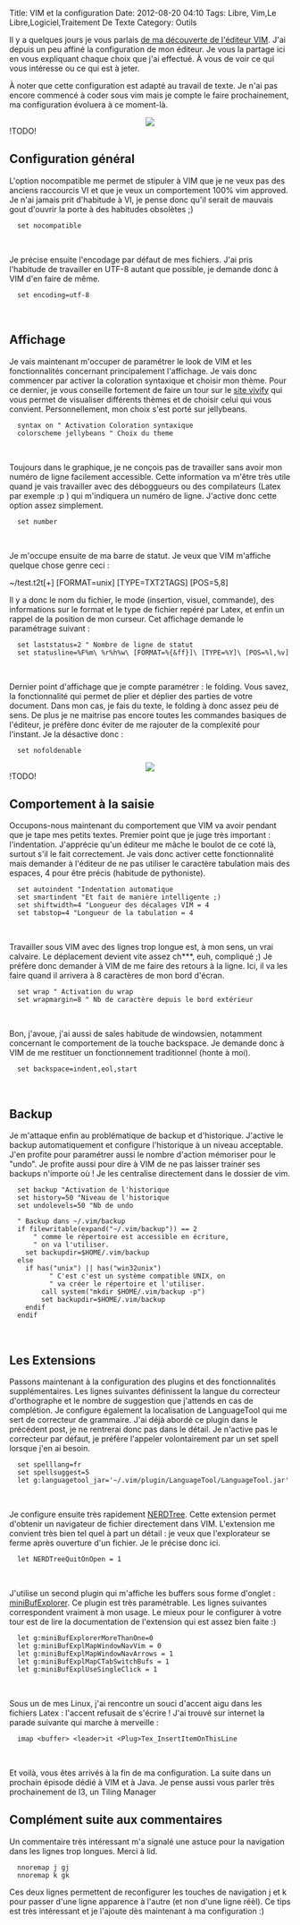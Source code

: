 Title: VIM et la configuration
Date: 2012-08-20 04:10
Tags:  Libre, Vim,Le Libre,Logiciel,Traitement De Texte
Category: Outils

Il y a quelques jours je vous parlais [de ma découverte de l'éditeur
VIM](http://armaklan.org/blog/article23/a-la-decouverte-de-vim). J'ai depuis un
peu affiné la configuration de mon éditeur. Je vous la partage ici en vous
expliquant chaque choix que j'ai effectué. À vous de voir ce qui vous
intéresse ou ce qui est à jeter.

À noter que cette configuration est adapté au travail de texte. Je n'ai pas
encore commencé à coder sous vim mais je compte le faire prochainement, ma
configuration évoluera à ce moment-là.

<center> <a href="http://armaklan.org/pix/?img=1345428424.png"><img
src="http://armaklan.org/pix/upload/img/1345428424.png"/></a></center> !TODO!
<h2>   Configuration général</h2>

L'option nocompatible me permet de stipuler à VIM que je ne veux pas des
anciens raccourcis VI et que je veux un comportement 100% vim approved. Je n'ai
jamais prit d'habitude à VI, je pense donc qu'il serait de mauvais gout
d'ouvrir la porte à des habitudes obsolètes ;)

    
      set nocompatible
    
 

Je précise ensuite l'encodage par défaut de mes fichiers. J'ai pris l'habitude
de travailler en UTF-8 autant que possible, je demande donc à VIM d'en faire de
même.

    
      set encoding=utf-8
    
 

<h2>     Affichage</h2>

Je vais maintenant m'occuper de paramétrer le look de VIM et les
fonctionnalités concernant principalement l'affichage. Je vais donc commencer
par activer la coloration syntaxique et choisir mon thème. Pour ce dernier, je
vous conseille fortement de faire un tour sur le [site
vivify](http://bytefluent.com/vivify/) qui vous permet de visualiser différents
thèmes et de choisir celui qui vous convient. Personnellement, mon choix s'est
porté sur jellybeans.

    
      syntax on " Activation Coloration syntaxique
      colorscheme jellybeans " Choix du theme
    
 

Toujours dans le graphique, je ne conçois pas de travailler sans avoir mon
numéro de ligne facilement accessible. Cette information va m'être très utile
quand je vais travailler avec des déboggueurs ou des compilateurs (Latex par
exemple :p ) qui m'indiquera un numéro de ligne. J'active donc cette option
assez simplement.

    
      set number
    
 

Je m'occupe ensuite de ma barre de statut. Je veux que VIM m'affiche quelque
chose genre ceci :

~/test.t2t[+] [FORMAT=unix] [TYPE=TXT2TAGS] [POS=5,8]

Il y a donc le nom du fichier, le mode (insertion, visuel, commande), des
informations sur le format et le type de fichier repéré par Latex, et enfin un
rappel de la position de mon curseur. Cet affichage demande le paramétrage
suivant :

    
      set laststatus=2 " Nombre de ligne de statut
      set statusline=%F%m\ %r%h%w\ [FORMAT=%{&ff}]\ [TYPE=%Y]\ [POS=%l,%v]
    
 

Dernier point d'affichage que je compte paramétrer : le folding. Vous savez, la
fonctionnalité qui permet de plier et déplier des parties de votre document.
Dans mon cas, je fais du texte, le folding à donc assez peu de sens. De plus je
ne maitrise pas encore toutes les commandes basiques de l'éditeur, je préfère
donc éviter de me rajouter de la complexité pour l'instant. Je la désactive
donc :

    
      set nofoldenable
    
<center> <a href="http://armaklan.org/pix/?img=1345428480.png"><img
src="http://armaklan.org/pix/upload/img/1345428480.png"/></a></center> !TODO!
<h2>   Comportement à la saisie</h2>

Occupons-nous maintenant du comportement que VIM va avoir pendant que je tape
mes petits textes. Premier point que je juge très important : l'indentation.
J'apprécie qu'un éditeur me mâche le boulot de ce coté là, surtout s'il le
fait correctement. Je vais donc activer cette fonctionnalité mais demander à
l'éditeur de ne pas utiliser le caractère tabulation mais des espaces, 4 pour
être précis (habitude de pythoniste).

    
      set autoindent "Indentation automatique
      set smartindent "Et fait de manière intelligente ;)
      set shiftwidth=4 "Longueur des décalages VIM = 4
      set tabstop=4 "Longueur de la tabulation = 4
    
 

Travailler sous VIM avec des lignes trop longue est, à mon sens, un vrai
calvaire. Le déplacement devient vite assez ch***, euh, compliqué ;) Je
préfère donc demander à VIM de me faire des retours à la ligne. Ici, il va
les faire quand il arrivera à 8 caractères de mon bord d'écran.

    
      set wrap " Activation du wrap
      set wrapmargin=8 " Nb de caractère depuis le bord extérieur
    
 

Bon, j'avoue, j'ai aussi de sales habitude de windowsien, notamment concernant
le comportement de la touche backspace. Je demande donc à VIM de me restituer
un fonctionnement traditionnel (honte à moi).

    
      set backspace=indent,eol,start
    
 

<h2>     Backup</h2>

Je m'attaque enfin au problématique de backup et d'historique. J'active le
backup automatiquement et configure l'historique à un niveau acceptable. J'en
profite pour paramétrer aussi le nombre d'action mémoriser pour le "undo". Je
profite aussi pour dire à VIM de ne pas laisser trainer ses backups n'importe
où ! Je les centralise directement dans le dossier de vim.

    
      set backup "Activation de l'historique
      set history=50 "Niveau de l'historique
      set undolevels=50 "Nb de undo
      
      " Backup dans ~/.vim/backup
      if filewritable(expand("~/.vim/backup")) == 2
          " comme le répertoire est accessible en écriture,
          " on va l'utiliser.
      	set backupdir=$HOME/.vim/backup
      else
      	if has("unix") || has("win32unix")
              " C'est c'est un système compatible UNIX, on
              " va créer le répertoire et l'utiliser.
      		call system("mkdir $HOME/.vim/backup -p")
      		set backupdir=$HOME/.vim/backup
      	endif
      endif
    
 

<h2>     Les Extensions</h2>

Passons maintenant à la configuration des plugins et des fonctionnalités
supplémentaires. Les lignes suivantes définissent la langue du correcteur
d'orthographe et le nombre de suggestion que j'attends en cas de complétion. Je
configure également la localisation de LanguageTool qui me sert de correcteur
de grammaire. J'ai déjà abordé ce plugin dans le précédent post, je ne
rentrerai donc pas dans le détail. Je n'active pas le correcteur par défaut,
je préfère l'appeler volontairement par un set spell lorsque j'en ai besoin.

    
      set spelllang=fr
      set spellsuggest=5
      let g:languagetool_jar='~/.vim/plugin/LanguageTool/LanguageTool.jar'
    
 

Je configure ensuite très rapidement
[NERDTree](http://www.vim.org/scripts/script.php?script_id=1658). Cette
extension permet d'obtenir un navigateur de fichier directement dans VIM.
L'extension me convient très bien tel quel à part un détail : je veux que
l'explorateur se ferme après ouverture d'un fichier. Je le précise donc ici.

    
      let NERDTreeQuitOnOpen = 1
    
 

J'utilise un second plugin qui m'affiche les buffers sous forme d'onglet :
[miniBufExplorer](http://www.vim.org/scripts/script.php?script_id=159). Ce
plugin est très paramétrable. Les lignes suivantes correspondent vraiment à
mon usage. Le mieux pour le configurer à votre tour est de lire la
documentation de l'extension qui est assez bien faite :)

    
      let g:miniBufExplorerMoreThanOne=0
      let g:miniBufExplMapWindowNavVim = 0 
      let g:miniBufExplMapWindowNavArrows = 1
      let g:miniBufExplMapCTabSwitchBufs = 1
      let g:miniBufExplUseSingleClick = 1
    
 

Sous un de mes Linux, j'ai rencontre un souci d'accent aigu dans les fichiers
Latex : l'accent refusait de s'écrire ! J'ai trouvé sur internet la parade
suivante qui marche à merveille :

    
      imap <buffer> <leader>it <Plug>Tex_InsertItemOnThisLine
    
 

Et voilà, vous êtes arrivés à la fin de ma configuration. La suite dans un
prochain épisode dédié à VIM et à Java. Je pense aussi vous parler très
prochainement de I3, un Tiling Manager

<h2>     Complément suite aux commentaires</h2>

Un commentaire très intéressant m'a signalé une astuce pour la navigation
dans les lignes trop longues. Merci à lid.

    
      nnoremap j gj
      nnoremap k gk
    
Ces deux lignes permettent de reconfigurer les touches de navigation j et k pour
passer d'une ligne apparence à l'autre (et non d'une ligne réèl). Ce tips est
très intéressant et je l'ajoute dès maintenant à ma configuration :)


